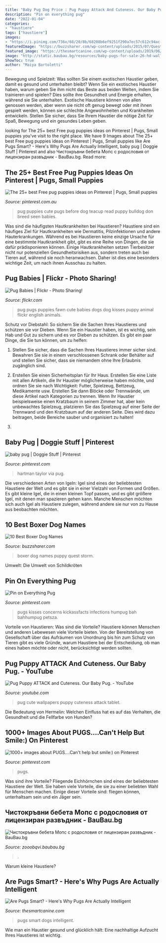 ```yaml
---
title: "Baby Pug Dog Price : Pug Puppy Attack And Cuteness. Our Baby Pug."
description: "Pin on everything pug"
date: "2022-01-04"
categories:
- "haustiere"
tags: ["haustiere"]
images:
- "https://i.pinimg.com/736x/68/20/8b/68208b6ef9251f290a7ec57c612c94ac--baby-pugs-baby-puppies.jpg"
featuredImage: "https://buzzsharer.com/wp-content/uploads/2015/07/Quest-boxer-dog-puppy.jpg"
featured_image: "https://thesmartcanine.com/wp-content/uploads/2019/06/are-pugs-smart-dogs.jpg"
image: "http://static.baubau.bg/resources/baby-pugs-for-sale-26-hd-wallpaper.jpg"
ShowToc: true
author: "Maiya Bartoletti"
---
```



Bewegung und Spielzeit: Was sollten Sie einem exotischen Haustier geben, damit es gesund und unterhalten bleibt?
Wenn Sie ein exotisches Haustier haben, warum geben Sie ihm nicht das Beste aus beiden Welten, indem Sie trainieren und spielen? Dies sollte ihre Gesundheit und Energie erhalten, während sie Sie unterhalten.
Exotische Haustiere können von allen genossen werden, aber wenn sie nicht oft genug bewegt oder mit ihnen gespielt werden, können sie schlechte Angewohnheiten und Krankheiten entwickeln. Stellen Sie sicher, dass Sie Ihrem Haustier die nötige Zeit für Spaß, Bewegung und ein gesundes Leben geben.

	

		
looking for The 25+ best Free pug puppies ideas on Pinterest | Pugs, Small puppies you've visit to the right place. We have 9 Images about The 25+ best Free pug puppies ideas on Pinterest | Pugs, Small puppies like Are Pugs Smart? - Here&#039;s Why Pugs Are Actually Intelligent, baby pug | Doggie Stuff | Pinterest and also Чистокръвни бебета Мопс с родословия от лицензиран развъдник - BauBau.bg. Read more:
		
    
## The 25+ Best Free Pug Puppies Ideas On Pinterest | Pugs, Small Puppies

<img loading=lazy src="https://i.pinimg.com/736x/aa/4a/f7/aa4af7cb14bfc6192b22ecba820b9da7--newborn-babies-newborns.jpg" onerror="this.onerror=null;this.src='https://tse1.mm.bing.net/th?id=OIP.iOZm9CS6k8BTv27W9XDeIAAAAA&amp;pid=15.1';" alt="The 25+ best Free pug puppies ideas on Pinterest | Pugs, Small puppies">

_Source: pinterest.com.au_

>pug puppies cute pugs before dog teacup read puppy bulldog don breed seen babies. 

	

Was sind die häufigsten Hautkrankheiten bei Haustieren?
Haustiere sind ein häufiges Ziel für Hautkrankheiten wie Dermatitis, Pilzinfektionen und andere Hauterkrankungen. Während es bei Haustieren keine einzige Ursache für eine bestimmte Hautkrankheit gibt, gibt es eine Reihe von Dingen, die sie dafür prädisponieren können. Einige Hautkrankheiten setzen Tierbesitzer nicht nur potenziellen Gesundheitsrisiken aus, sondern treten auch bei Tieren auf, während sie noch heranwachsen. Daher ist dies eine besonders wichtige Zeit, um nach ihnen Ausschau zu halten.

    
## Pug Babies | Flickr - Photo Sharing!

<img loading=lazy src="http://farm4.staticflickr.com/3393/3195757047_06feb3b6f0_z.jpg?zz=1" onerror="this.onerror=null;this.src='https://tse1.mm.bing.net/th?id=OIP.cWleLoaJLw8UPlsfTXcfsgAAAA&amp;pid=15.1';" alt="Pug Babies | Flickr - Photo Sharing!">

_Source: flickr.com_

>pug pugs puppies fawn cute babies dogs dog kisses puppy animal flickr english animals. 

	

Schutz vor Diebstahl: So sichern Sie die Sachen Ihres Haustieres und schützen sie vor Dieben.
Wenn Sie ein Haustier haben, ist es wichtig, sein Hab und Gut zu sichern und es vor Dieben zu schützen. Es gibt ein paar Dinge, die Sie tun können, um zu helfen:
1. Stellen Sie sicher, dass die Sachen Ihres Haustieres immer sicher sind. Bewahren Sie sie in einem verschlossenen Schrank oder Behälter auf und stellen Sie sicher, dass sie niemandem ohne Ihre Erlaubnis zugänglich sind.

2. Erstellen Sie einen Sicherheitsplan für Ihr Haus. Erstellen Sie eine Liste mit allen Artikeln, die Ihr Haustier möglicherweise haben möchte, und ordnen Sie sie nach Wichtigkeit: Futter, Spielzeug, Bettzeug, Medikamente usw. Erstellen Sie dann Blöcke oder Trennwände, um diese Artikel nach Kategorien zu trennen. Wenn Ihr Haustier beispielsweise einen Kratzbaum in seinem Zimmer hat, aber kein unbewachtes Spielzeug, platzieren Sie das Spielzeug auf einer Seite der Trennwand und den Kratzbaum auf der anderen Seite. Dies wird dazu beitragen, beide Bereiche sauber und organisiert zu halten!

3.

    
## Baby Pug | Doggie Stuff | Pinterest

<img loading=lazy src="http://media-cache-ak0.pinimg.com/736x/49/09/3d/49093d8ef1c261b2197a9334594a0841.jpg" onerror="this.onerror=null;this.src='https://tse2.mm.bing.net/th?id=OIP.o3JaMXao6IpA8P53XPz-DgHaE5&amp;pid=15.1';" alt="baby pug | Doggie Stuff | Pinterest">

_Source: pinterest.com_

>hartman taylor via pug. 

	

Die verschiedenen Arten von Igeln:
Igel sind eines der beliebtesten Haustiere der Welt und es gibt sie in einer Vielzahl von Formen und Größen. Es gibt kleine Igel, die in einen kleinen Topf passen, und es gibt größere Igel, mit denen man spazieren gehen kann. Manche Menschen möchten sich auch Igel als Haustiere zulegen, während andere sie nur von zu Hause aus beobachten möchten.

    
## 10 Best Boxer Dog Names

<img loading=lazy src="https://buzzsharer.com/wp-content/uploads/2015/07/Quest-boxer-dog-puppy.jpg" onerror="this.onerror=null;this.src='https://tse4.mm.bing.net/th?id=OIP.i8-gWDNQU6jiOPLtB57SzgHaLJ&amp;pid=15.1';" alt="10 Best Boxer Dog Names">

_Source: buzzsharer.com_

>boxer dog names puppy quest storm. 

	

Umwelt: Die Umwelt von Schildkröten

    
## Pin On Everything Pug

<img loading=lazy src="https://i.pinimg.com/736x/68/20/8b/68208b6ef9251f290a7ec57c612c94ac--baby-pugs-baby-puppies.jpg" onerror="this.onerror=null;this.src='https://tse1.mm.bing.net/th?id=OIP.dpUNZh640ZZnN02hoCEw3AHaHa&amp;pid=15.1';" alt="Pin on Everything Pug">

_Source: pinterest.com_

>pugs kisses concerns kickassfacts infections humpug bah bahhumpug petsza. 

	

Vorteile von Haustieren: Was sind die Vorteile?
Haustiere können Menschen und anderen Lebewesen viele Vorteile bieten. Von der Bereitstellung von Gesellschaft über das Aufräumen von Unordnung bis hin zum Schutz von Tieren gibt es viele Gründe, warum Haustiere bei der Entscheidung, ob man eines haben möchte oder nicht, berücksichtigt werden sollten.

    
## Pug Puppy ATTACK And Cuteness. Our Baby Pug. - YouTube

<img loading=lazy src="http://i.ytimg.com/vi/RPbBSVGWLKQ/maxresdefault.jpg" onerror="this.onerror=null;this.src='https://tse4.mm.bing.net/th?id=OIP.0vij7aP1M7JJ4Wf_ucI-xwHaEK&amp;pid=15.1';" alt="Pug Puppy ATTACK and Cuteness. Our Baby Pug. - YouTube">

_Source: youtube.com_

>pug cute wallpapers puppy cuteness attack tablet. 

	

Die Bedeutung von Hermelin: Welchen Einfluss hat es auf das Verhalten, die Gesundheit und die Fellfarbe von Hunden?

    
## 1000+ Images About PUGS....Can&#039;t Help But Smile:) On Pinterest

<img loading=lazy src="https://s-media-cache-ak0.pinimg.com/736x/7f/e6/8f/7fe68fb82713c30564685351f7cbc867.jpg" onerror="this.onerror=null;this.src='https://tse2.mm.bing.net/th?id=OIP.PcPrcIC4f9gtBTrrjt_djQHaE7&amp;pid=15.1';" alt="1000+ images about PUGS....Can&#039;t help but smile:) on Pinterest">

_Source: pinterest.com_

>pugs. 

	

Was sind ihre Vorteile?
Fliegende Eichhörnchen sind eines der beliebtesten Haustiere der Welt. Sie haben viele Vorteile, die sie zu einer beliebten Wahl für Menschen machen. Einige dieser Vorteile sind: fliegen können, unterhaltsam sein und ein Jäger sein.

    
## Чистокръвни бебета Мопс с родословия от лицензиран развъдник - BauBau.bg

<img loading=lazy src="http://static.baubau.bg/resources/baby-pugs-for-sale-26-hd-wallpaper.jpg" onerror="this.onerror=null;this.src='https://tse4.mm.bing.net/th?id=OIP.o7WOIUyb0ZjL4dyu95hRSwHaFD&amp;pid=15.1';" alt="Чистокръвни бебета Мопс с родословия от лицензиран развъдник - BauBau.bg">

_Source: zooobqvi.baubau.bg_

>. 

	

Warum kleine Haustiere?

    
## Are Pugs Smart? - Here&#039;s Why Pugs Are Actually Intelligent

<img loading=lazy src="https://thesmartcanine.com/wp-content/uploads/2019/06/are-pugs-smart-dogs.jpg" onerror="this.onerror=null;this.src='https://tse3.mm.bing.net/th?id=OIP.HitkQxSb8xETLSzNIiTWDAHaE7&amp;pid=15.1';" alt="Are Pugs Smart? - Here&#039;s Why Pugs Are Actually Intelligent">

_Source: thesmartcanine.com_

>pugs smart dogs intelligent. 

	

Wie man ein Haustier gesund und glücklich hält: Eine nachhaltige Aufzucht Ihres Haustieres ist wichtig.

